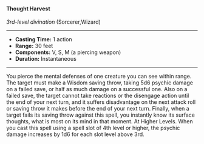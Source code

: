 #### Thought Harvest
*3rd-level divination* (Sorcerer,Wizard)
___
- **Casting Time:** 1 action
- **Range:** 30 feet
- **Components:** V, S, M (a piercing weapon)
- **Duration:** Instantaneous
---
You pierce the mental defenses of one creature you
can see within range. The target must make a
Wisdom saving throw, taking 5d6 psychic damage
on a failed save, or half as much damage on a
successful one. Also on a failed save, the target
cannot take reactions or the disengage action until
the end of your next turn, and it suffers
disadvantage on the next attack roll or saving throw
it makes before the end of your next turn. Finally,
when a target fails its saving throw against this
spell, you instantly know its surface thoughts, what
is most on its mind in that moment.
At Higher Levels.  When you cast this spell using
a spell slot of 4th level or higher, the psychic
damage increases by 1d6 for each slot level above
3rd.

